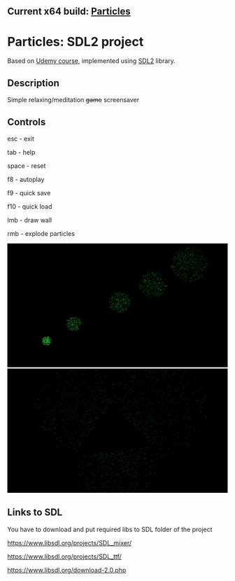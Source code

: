 ## Current x64 build: [Particles](https://github.com/Dabudabot/Particles/blob/master/build/Particles.msi "Particles")

# Particles: SDL2 project

Based on [Udemy course](https://www.udemy.com/course/free-learn-c-tutorial-beginners "Udemy course"), implemented using [SDL2](libsdl.org "SDL2") library.

## Description

Simple relaxing/meditation ~~game~~ screensaver

## Controls

esc - exit

tab - help

space - reset

f8  - autoplay

f9  - quick save

f10 - quick load

lmb - draw wall

rmb - explode particles

![Screenshot](data/screenshot.png)
![Screenshot2](data/screenshot2.png)

## Links to SDL

You have to download and put required libs to SDL folder of the project

https://www.libsdl.org/projects/SDL_mixer/

https://www.libsdl.org/projects/SDL_ttf/

https://www.libsdl.org/download-2.0.php
